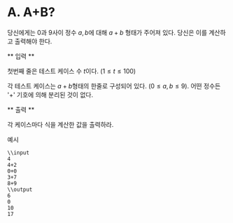 # A. A+B?

당신에게는 0과 9사이 정수 $a,b$에 대해 $a+b$ 형태가 주어져 있다. 당신은 이를 계산하고 출력해야 한다. 

** 입력 **

첫번째 줄은 테스트 케이스 수 $t$이다. $(1\leq t\leq 100)$

각 테스트 케이스는 $a+b$형태의 한줄로 구성되어 있다. $(0\leq a,b\leq 9)$. 어떤 정수든 '+' 기호에 의해 분리된 것이 없다.

** 출력 **

각 케이스마다 식을 계산한 값을 출력하라. 

예시
```
\\input
4
4+2
0+0
3+7
8+9
\\output
6
0
10
17
```

<script type="text/javascript" src="http://cdn.mathjax.org/mathjax/latest/MathJax.js?config=TeX-AMS-MML_HTMLorMML"></script>
<script type="text/x-mathjax-config">
  MathJax.Hub.Config({ tex2jax: {inlineMath: [['$', '$']]}, messageStyle: "none" });
</script>